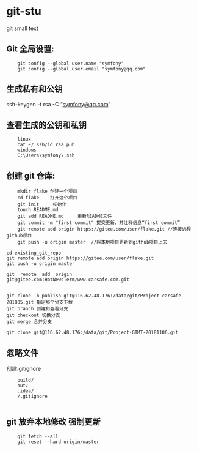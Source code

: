 # git-stu
git small text

## Git 全局设置:
```
	git config --global user.name "symfony"
	git config --global user.email "symfony@qq.com"
```
## 生成私有和公钥
ssh-keygen -t rsa -C “symfony@qq.com”
## 查看生成的公钥和私钥
```
	linux
	cat ~/.ssh/id_rsa.pub
	windows
	C:\Users\symfony\.ssh
```

## 创建 git 仓库:
```
	mkdir flake 创建一个项目
	cd flake    打开这个项目
	git init     初始化
	touch README.md
	git add README.md     更新README文件
	git commit -m "first commit" 提交更新，并注释信息“first commit” 
	git remote add origin https://gitee.com/user/flake.git //连接远程github项目 
	git push -u origin master  //将本地项目更新到github项目上去
```
```
cd existing_git_repo
git remote add origin https://gitee.com/user/flake.git
git push -u origin master

git  remote  add  origin  git@gitee.com:HotNewsTerm/www.carsafe.com.git


git clone -b publish git@116.62.48.176:/data/git/Project-carsafe-201805.git 指定那个分支下载
git branch 创建和查看分支
git checkout 切换分支
git merge 合并分支

git clone git@116.62.48.176:/data/git/Project-GTMT-20181106.git
```

 ## 忽略文件
创建.gitignore
```
	build/
	out/
	.idea/
	/.gitignore
	
```

## git 放弃本地修改 强制更新
```
	git fetch --all
	git reset --hard origin/master
```